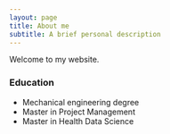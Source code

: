 ```yaml
---
layout: page
title: About me
subtitle: A brief personal description
---
```


Welcome to my website.

### Education

- Mechanical engineering degree
- Master in Project Management
- Master in Health Data Science


